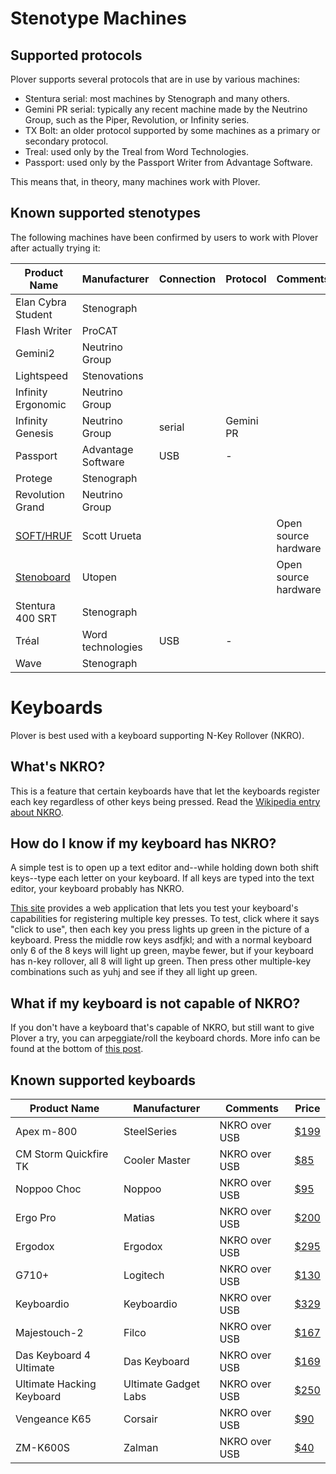 # Stenotype Machines

## Supported protocols

Plover supports several protocols that are in use by various machines:

* Stentura serial: most machines by Stenograph and many others.
* Gemini PR serial: typically any recent machine made by the Neutrino Group, such as the Piper, Revolution, or Infinity series.
* TX Bolt: an older protocol supported by some machines as a primary or secondary protocol.
* Treal: used only by the Treal from Word Technologies.
* Passport: used only by the Passport Writer from Advantage Software.

This means that, in theory, many machines work with Plover.

## Known supported stenotypes

The following machines have been confirmed by users to work with Plover
after actually trying it:

| Product Name                       | Manufacturer       | Connection         | Protocol           | Comments                |
| ---------------------------------- | ------------------ | ------------------ | ------------------ | ----------------------- |
| Elan Cybra Student                 | Stenograph         |                    |                    |                         |
| Flash Writer                       | ProCAT             |                    |                    |                         |
| Gemini2                            | Neutrino Group     |                    |                    |                         |
| Lightspeed                         | Stenovations       |                    |                    |                         |
| Infinity Ergonomic                 | Neutrino Group     |                    |                    |                         |
| Infinity Genesis                   | Neutrino Group     | serial             | Gemini PR          |                         |
| Passport                           | Advantage Software | USB                | -                  |                         |
| Protege                            | Stenograph         |                    |                    |                         |
| Revolution Grand                   | Neutrino Group     |                    |                    |                         |
| [SOFT/HRUF](https://softhruf.love) | Scott Urueta       |                    |                    | Open source hardware    |
| [Stenoboard](http://utopen.com)    | Utopen             |                    |                    | Open source hardware    |
| Stentura 400 SRT                   | Stenograph         |                    |                    |                         |
| Tréal                              | Word technologies  | USB                | -                  |                         |
| Wave                               | Stenograph         |                    |                    |                         |

# Keyboards

Plover is best used with a keyboard supporting N-Key Rollover (NKRO).

## What's NKRO?

This is a feature that certain keyboards have that let the keyboards
register each key regardless of other keys being pressed. Read the
[Wikipedia entry about NKRO](http://en.wikipedia.org/wiki/Rollover_(key)#n-key_rollover).

## How do I know if my keyboard has NKRO?

A simple test is to open up a text editor and--while holding down both
shift keys--type each letter on your keyboard. If all keys are typed
into the text editor, your keyboard probably has NKRO.

[This site](http://www.microsoft.com/appliedsciences/content/projects/KeyboardGhostingDemo.aspx)
provides a web application that lets you test your keyboard's
capabilities for registering multiple key presses. To test, click where
it says "click to use", then each key you press lights up green in the
picture of a keyboard. Press the middle row keys asdfjkl; and with a
normal keyboard only 6 of the 8 keys will light up green, maybe fewer,
but if your keyboard has n-key rollover, all 8 will light up green. Then
press other multiple-key combinations such as yuhj and see if they all
light up green.

## What if my keyboard is not capable of NKRO?

If you don't have a keyboard that's capable of NKRO, but still want to
give Plover a try, you can arpeggiate/roll the keyboard chords. More
info can be found at the bottom of [this post](http://plover.stenoknight.com/2011/02/plover-211-released.html).

## Known supported keyboards

| Product Name                | Manufacturer           | Comments        | Price
| --------------------------- | ---------------------- | --------------- | --------------------------------------------------------------------------------------------------------------------------------------------------------------------------
| Apex m-800                  | SteelSeries            | NKRO over USB   | [$199](https://steelseries.com/gaming-keyboards/apex-m800)
| CM Storm Quickfire TK       | Cooler Master          | NKRO over USB   | [$85](http://www.amazon.com/CM-Storm-QuickFire-TK-Mechanical/dp/B00A378L4C/)
| Noppoo Choc                 | Noppoo                 | NKRO over USB   | [$95](http://www.amazon.com/Noppoo-84-Technology-Mechanical-Keyboard/dp/B0091Q34EI/ref=sr_1_1?s=pc&ie=UTF8&qid=1458020924&sr=1-1-spons&keywords=noppoo+choc+mini&psc=1)
| Ergo Pro                    | Matias                 | NKRO over USB   | [$200](http://matias.ca/ergopro/pc/)
| Ergodox                     | Ergodox                | NKRO over USB   | [$295](https://www.indiegogo.com/projects/ergodox-ez-an-incredible-mechanical-keyboard)
| G710+                       | Logitech               | NKRO over USB   | [$130](http://gaming.logitech.com/en-us/product/g710plus-mechanical-gaming-keyboard)
| Keyboardio                  | Keyboardio             | NKRO over USB   | [$329](http://shop.keyboard.io)
| Majestouch-2                | Filco                  | NKRO over USB   | [$167](http://amzn.to/oLy2xQ)
| Das Keyboard 4 Ultimate     | Das Keyboard           | NKRO over USB   | [$169](http://shop.daskeyboard.com/products/das-keyboard-4-ultimate/)
| Ultimate Hacking Keyboard   | Ultimate Gadget Labs   | NKRO over USB   | [$250](https://www.crowdsupply.com/ugl/ultimate-hacking-keyboard)
| Vengeance K65               | Corsair                | NKRO over USB   | [$90](http://www.corsair.com/en/gaming-peripherals/gaming-keyboards/vengeance-k65-compact-mechanical-gaming-keyboard.html)
| ZM-K600S                    | Zalman                 | NKRO over USB   | [$40](http://www.amazon.com/Zalman-Unlimited-Multi-Key-keyboard-ZM-K600S/dp/B0196J3IPE)

